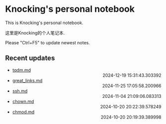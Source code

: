 
# Knocking's personal notebook

This is Knocking's personal notebook.

这里是Knocking的个人笔记本.

Please "Ctrl+F5" to update newest notes.

## Recent updates
- [tqdm.md](python/tqdm/) <div style="text-align: right">2024-12-19 15:31:43.303392</div>
- [great_links.md](ML/great_links/) <div style="text-align: right">2024-11-25 17:05:58.200966</div>
- [ssh.md](linux_and_ubuntu/ssh/) <div style="text-align: right">2024-11-04 21:09:06.083313</div>
- [chown.md](linux_and_ubuntu/chown/) <div style="text-align: right">2024-10-20 20:22:39.578249</div>
- [chmod.md](linux_and_ubuntu/chmod/) <div style="text-align: right">2024-10-20 20:19:39.389998</div>
